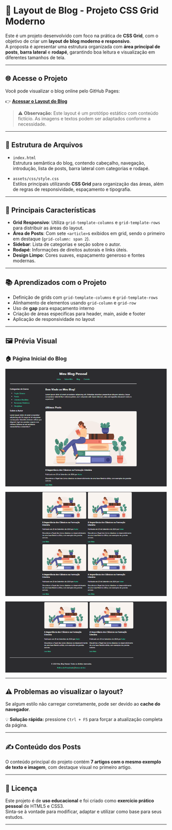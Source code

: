 # 📰 Layout de Blog - Projeto CSS Grid Moderno

Este é um projeto desenvolvido com foco na prática de **CSS Grid**, com o objetivo de criar um **layout de blog moderno e responsivo**.  
A proposta é apresentar uma estrutura organizada com **área principal de posts**, **barra lateral** e **rodapé**, garantindo boa leitura e visualização em diferentes tamanhos de tela.

---

## 🌐 Acesse o Projeto

Você pode visualizar o blog online pelo GitHub Pages:

👉 **[Acessar o Layout do Blog](https://seuusuario.github.io/projeto-blog-grid/)**

> ⚠️ **Observação:** Este layout é um protótipo estático com conteúdo fictício. As imagens e textos podem ser adaptados conforme a necessidade.

---

## 📁 Estrutura de Arquivos

- `index.html`  
  Estrutura semântica do blog, contendo cabeçalho, navegação, introdução, lista de posts, barra lateral com categorias e rodapé.

- `assets/css/style.css`  
  Estilos principais utilizando **CSS Grid** para organização das áreas, além de regras de responsividade, espaçamento e tipografia.

---

## 🧩 Principais Características

- **Grid Responsivo**: Utiliza `grid-template-columns` e `grid-template-rows` para distribuir as áreas do layout.
- **Área de Posts**: Com sete `<article>`s exibidos em grid, sendo o primeiro em destaque (`grid-column: span 2`).
- **Sidebar**: Lista de categorias e seção sobre o autor.
- **Rodapé**: Informações de direitos autorais e links úteis.
- **Design Limpo**: Cores suaves, espaçamento generoso e fontes modernas.

---

## 📚 Aprendizados com o Projeto

- Definição de grids com `grid-template-columns` e `grid-template-rows`
- Alinhamento de elementos usando `grid-column` e `grid-row`
- Uso de **gap** para espaçamento interno
- Criação de áreas específicas para header, main, aside e footer
- Aplicação de responsividade no layout

---

## 🖼️ Prévia Visual

### 🏠 Página Inicial do Blog
![Preview do Layout](/assets/img/preview1.png)

![Preview do Layout](/assets/img/preview2.png)

![Preview do Layout](/assets/img/preview3.png)

---

## ⚠️ Problemas ao visualizar o layout?

Se algum estilo não carregar corretamente, pode ser devido ao **cache do navegador**.

💡 **Solução rápida:** pressione `Ctrl + F5` para forçar a atualização completa da página.

---

## ✍️ Conteúdo dos Posts

O conteúdo principal do projeto contém **7 artigos com o mesmo exemplo de texto e imagem**, com destaque visual no primeiro artigo.

---

## 📝 Licença

Este projeto é de **uso educacional** e foi criado como **exercício prático pessoal** de HTML5 e CSS3.  
Sinta-se à vontade para modificar, adaptar e utilizar como base para seus estudos.

---

